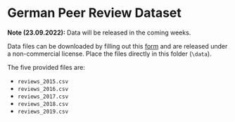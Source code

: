 # German Peer Review Dataset

**Note (23.09.2022):** Data will be released in the coming weeks.

Data files can be downloaded by filling out this [form](https://forms.gle/SCqRuJG6PDN9bcdt5) and are released under a non-commercial license. Place the files directly in this folder (`\data`).  

The five provided files are:
- `reviews_2015.csv`
- `reviews_2016.csv`
- `reviews_2017.csv`
- `reviews_2018.csv`
- `reviews_2019.csv`
